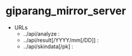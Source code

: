 # giparang_mirror_server

* URLs
  - ../api/analyze : 
  - ../api/result[/YYYY/mm[/DD]] : 
  - ../api/skindata[/pk] :
